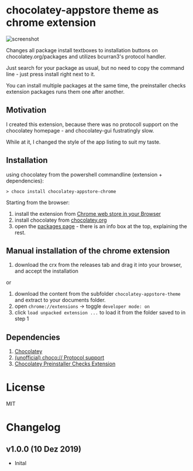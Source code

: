 
# chocolatey-appstore theme as chrome extension

![screenshot](https://user-images.githubusercontent.com/1894723/70542634-5c2a1800-1b69-11ea-81bd-b13c1bc756c2.png)

  Changes all package install textboxes to installation buttons on chocolatey.org/packages and utilizes bcurran3's protocol handler.

  Just search for your package as usual, but no need to copy the command line - just press install right next to it.

  You can install multiple packages at the same time, the preinstaller checks extension packages runs them one after another.

## Motivation 

  I created this extension, because there was no protocoll support
  on the chocolatey homepage - and chocolatey-gui fustratingly slow.

  While at it, I changed the style of the app listing to suit my
  taste.

## Installation
using chocolatey from the powershell commandline (extension + dependencies):

```
> choco install chocolatey-appstore-chrome
```

Starting from the browser:

1. install the extension from [Chrome web store in your Browser](https://chrome.google.com/webstore/detail/chocolatey-appstore/gkehnkphfligaeniienfamgdfocegffl)
2. install chocolatey from [chocolatey.org](https://chocolatey.org/install)
3. open the [packages page](https://chocolatey.org/packages) - there is an info box at the top, explaining the rest.

## Manual installation of the chrome extension
1. download the crx from the releases tab and drag it into your browser, and accept the installation

or 

1. download the content from the subfolder `chocolatey-appstore-theme` and extract to your documents folder.
2. open `chrome://extensions` -> toggle `developer mode: on`
3. click  `load unpacked extension ...` to load it from the folder saved to in step 1

## Dependencies
1. [Chocolatey](https://chocolatey.org/install)
2. [(unofficial) choco:// Protocol support](https://chocolatey.org/packages/choco-protocol-support)
3. [Chocolatey Preinstaller Checks Extension](https://chocolatey.org/packages/chocolatey-preinstaller-checks.extension)


# License

  MIT


# Changelog

## v1.0.0 (10 Dez 2019)
- Inital
